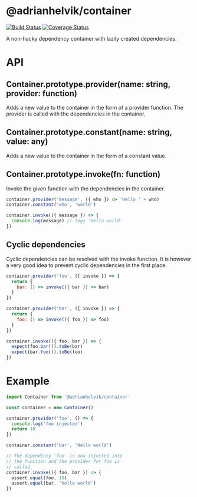 # @adrianhelvik/container

[![Build Status](https://travis-ci.org/adrianhelvik/container.svg?branch=master)](https://travis-ci.org/adrianhelvik/container)
[![Coverage Status](https://coveralls.io/repos/github/adrianhelvik/container/badge.svg?branch=master)](https://coveralls.io/github/adrianhelvik/container?branch=master)

A non-hacky dependency container with lazily created dependencies.

# API

## Container.prototype.provider(name: string, provider: function)
Adds a new value to the container in the form of a provider function.
The provider is called with the dependencies in the container.

## Container.prototype.constant(name: string, value: any)
Adds a new value to the container in the form of a constant value.

## Container.prototype.invoke(fn: function)
Invoke the given function with the dependencies in the container.

```javascript
container.provider('message', ({ who }) => 'Hello ' + who)
container.constant('who', 'world')

container.invoke(({ message }) => {
  console.log(message) // logs 'Hello world'
})
```

## Cyclic dependencies
Cyclic dependencies can be resolved with the invoke function.
It is however a very good idea to prevent cyclic dependencies
in the first place.

```javascript
container.provider('foo', ({ invoke }) => {
  return {
    bar: () => invoke(({ bar }) => bar)
  }
})

container.provider('bar', ({ invoke }) => {
  return {
    foo: () => invoke(({ foo }) => foo)
  }
})

container.invoke(({ foo, bar }) => {
  expect(foo.bar()).toBe(bar)
  expect(bar.foo()).toBe(foo)
})
```

# Example

```javascript
import Container from '@adrianhelvik/container'

const container = new Container()

container.provider('foo', () => {
  console.log('foo injected')
  return 10
})

container.constant('bar', 'Hello world')

// The dependency 'foo' is now injected into
// the function and the provider for foo is
// called.
container.invoke(({ foo, bar }) => {
  assert.equal(foo, 10)
  assert.equal(bar, 'Hello world')
})
```
